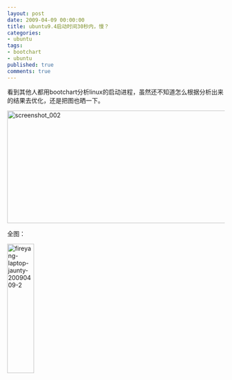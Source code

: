 ```yaml
---
layout: post
date: 2009-04-09 00:00:00
title: ubuntu9.4启动时间30秒内，慢？
categories:
- ubuntu
tags:
- bootchart
- ubuntu
published: true
comments: true
---
```

<p>看到其他人都用bootchart分析linux的启动进程，虽然还不知道怎么根据分析出来的结果去优化，还是把图也晒一下。</p>

<p><img class="alignnone size-full wp-image-436" title="screenshot_002" src="{{site.url}}/media/2009/04/screenshot_002.png" alt="screenshot_002" width="729" height="261" /></p>

<p>全图：</p>

<p><a href="{{site.url}}/media/2009/04/fireyang-laptop-jaunty-20090409-2.png" target="_blank"><img class="alignnone size-medium wp-image-435" title="fireyang-laptop-jaunty-20090409-2" src="{{site.url}}/media/2009/04/fireyang-laptop-jaunty-20090409-2-62x300.png" alt="fireyang-laptop-jaunty-20090409-2" width="62" height="300" /></a></p>
